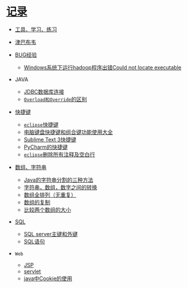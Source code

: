 [记录](https://github.com/sunnyandgood/MyBlog/issues)
====================================================
* [工具、学习、练习](https://github.com/sunnyandgood/MyBlog/blob/master/%E5%B7%A5%E5%85%B7%EF%BC%8C%E5%AD%A6%E4%B9%A0%EF%BC%8C%E7%BB%83%E4%B9%A0%20.md)
* [津巴布韦](https://github.com/sunnyandgood/UniversityCampus/blob/master/%E6%B4%A5%E5%B7%B4%E5%B8%83%E9%9F%A6/%E6%B4%A5%E5%B7%B4%E5%B8%83%E9%9F%A6.md)

* [BUG经验](../BUG经验)
  * [Windows系统下运行hadoop程序出错Could not locate executable](https://github.com/sunnyandgood/BigData/blob/master/HDFS/Windows系统下运行hadoop程序出错Could%20not%20locate%20executable.md)
* JAVA
  * [JDBC数据库连接](https://github.com/sunnyandgood/MyBlog/blob/master/Dao.java)
  * [`Overload和Override`的区别](https://github.com/sunnyandgood/MyBlog/issues/13)
* [快捷键](https://github.com/sunnyandgood/MyBlog/tree/master/%E5%90%84%E7%A7%8D%E5%BF%AB%E6%8D%B7%E9%94%AE)
  * [`eclipse`快捷键](https://github.com/sunnyandgood/MyBlog/blob/master/%E5%90%84%E7%A7%8D%E5%BF%AB%E6%8D%B7%E9%94%AE/eclipse%E5%BF%AB%E6%8D%B7%E9%94%AE.txt)
  * [电脑键盘快捷键和组合键功能使用大全](https://github.com/sunnyandgood/MyBlog/blob/master/%E5%90%84%E7%A7%8D%E5%BF%AB%E6%8D%B7%E9%94%AE/%E7%94%B5%E8%84%91%E9%94%AE%E7%9B%98%E5%BF%AB%E6%8D%B7%E9%94%AE%E5%92%8C%E7%BB%84%E5%90%88%E9%94%AE%E5%8A%9F%E8%83%BD%E4%BD%BF%E7%94%A8%E5%A4%A7%E5%85%A8)
  * [Sublime Text 3快捷键](https://github.com/sunnyandgood/MyBlog/blob/master/%E5%90%84%E7%A7%8D%E5%BF%AB%E6%8D%B7%E9%94%AE/Sublime%20Text%203%20%E5%BF%AB%E6%8D%B7%E9%94%AE.txt)
  * [PyCharm的快捷键](https://github.com/sunnyandgood/MyBlog/blob/master/%E5%90%84%E7%A7%8D%E5%BF%AB%E6%8D%B7%E9%94%AE/PyCharm%E7%9A%84%E5%BF%AB%E6%8D%B7%E9%94%AE.txt)
  * [`eclipse`删除所有注释及空白行](https://github.com/sunnyandgood/MyBlog/blob/master/%E5%90%84%E7%A7%8D%E5%BF%AB%E6%8D%B7%E9%94%AE/eclipse%E5%88%A0%E9%99%A4%E6%89%80%E6%9C%89%E6%B3%A8%E9%87%8A%E5%8F%8A%E7%A9%BA%E7%99%BD%E8%A1%8C%20.md)
  
* [数组、字符串](https://github.com/sunnyandgood/MyBlog/tree/master/%E5%AD%97%E7%AC%A6%E6%95%B0%E7%BB%84)
  * [Java的字符串分割的三种方法](https://github.com/sunnyandgood/MyBlog/issues/3)
  * [字符串，数组，数字之间的转换](https://github.com/sunnyandgood/MyBlog/blob/master/%E5%AD%97%E7%AC%A6%E6%95%B0%E7%BB%84/%E5%AD%97%E7%AC%A6%E4%B8%B2%E3%80%81%E6%95%B0%E7%BB%84%E3%80%81%E6%95%B0%E5%AD%97%E4%B9%8B%E9%97%B4%E7%9A%84%E8%BD%AC%E6%8D%A2.md)
  * [数组全排列（无重复）](https://github.com/sunnyandgood/MyBlog/blob/master/字符数组/数组全排列%EF%BC%88无重复%EF%BC%89.md)
  * [数组的复制 ](https://github.com/sunnyandgood/MyBlog/blob/master/%E5%AD%97%E7%AC%A6%E6%95%B0%E7%BB%84/%E6%95%B0%E7%BB%84%E7%9A%84%E5%A4%8D%E5%88%B6.md)
  * [比较两个数组的大小](https://github.com/sunnyandgood/MyBlog/blob/master/%E5%AD%97%E7%AC%A6%E6%95%B0%E7%BB%84/%E6%AF%94%E8%BE%83%E4%B8%A4%E4%B8%AA%E6%95%B0%E7%BB%84%E7%9A%84%E5%A4%A7%E5%B0%8F.md)

* [SQL](https://github.com/sunnyandgood/MyBlog/tree/master/SQL)
  * [SQL server主键和外键](https://github.com/sunnyandgood/MyBlog/blob/master/SQL/SQL%20server%E4%B8%BB%E9%94%AE%E5%92%8C%E5%A4%96%E9%94%AE%20.pdf)
  * [SQL语句](https://github.com/sunnyandgood/MyBlog/blob/master/SQL/SQL%E8%AF%AD%E5%8F%A5)

* `Web`
  * [JSP](https://github.com/sunnyandgood/MyBlog/issues/10)
  * [servlet](https://github.com/sunnyandgood/MyBlog/issues/11)
  * [java中Cookie的使用](https://github.com/sunnyandgood/MyBlog/issues/12)
  

        
  
